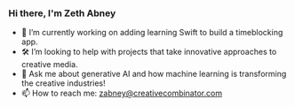 ### Hi there, I'm Zeth Abney

- 🌱 I’m currently working on adding learning Swift to build a timeblocking app. 
- 🛠️ I’m looking to help with projects that take innovative approaches to creative media.
- 💬 Ask me about generative AI and how machine learning is transforming the creative industries!
- 📫 How to reach me: zabney@creativecombinator.com

<!--
**Zeth-Abney/Zeth-Abney** is a ✨ _special_ ✨ repository because its `README.md` (this file) appears on your GitHub profile.

Here are some ideas to get you started:

- 🔭 I’m currently working on ...
- 🌱 I’m currently learning ...
- 👯 I’m looking to collaborate on ...
- 🤔 I’m looking for help with ...
- 💬 Ask me about ...
- 📫 How to reach me: ...
- ⚡ Fun fact: ...
-->
